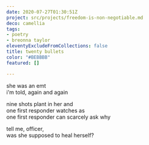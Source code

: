 ```yaml
---
date: 2020-07-27T01:30:51Z
project: src/projects/freedom-is-non-negotiable.md
deco: camellia
tags:
- poetry
- breonna taylor
eleventyExcludeFromCollections: false
title: twenty bullets
color: "#BEBBBB"
featured: []

---
```

she was an emt  
i'm told, again and again

nine shots plant in her and  
one first responder watches as  
one first responder can scarcely ask why

tell me, officer,  
was she supposed to heal herself?